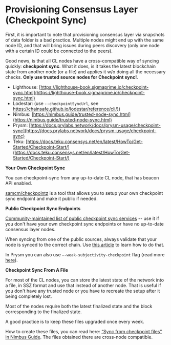 # Provisioning Consensus Layer (Checkpoint Sync)

First, it is important to note that provisioning consensus layer via snapshots
of data folder is a bad practice. Multiple nodes might end up with the same
node ID, and that will bring issues during peers discovery (only one node with
a certain ID could be connected to the peers).

Good news, is that all CL nodes have a cross-compatible way of syncing quickly:
**checkpoint sync**. What it does, is it takes the latest blockchain state from
another node (or a file) and applies it w/o doing all the necessary checks.
**Only use trusted source nodes for Checkpoint sync!**.

* Lighthouse: [https://lighthouse-book.sigmaprime.io/checkpoint-sync.html](https://lighthouse-book.sigmaprime.io/checkpoint-sync.html)
* Lodestar: (use `--checkpointSyncUrl`, see [https://chainsafe.github.io/lodestar/reference/cli/)](https://chainsafe.github.io/lodestar/reference/cli/))
* Nimbus: [https://nimbus.guide/trusted-node-sync.html](https://nimbus.guide/trusted-node-sync.html)
* Prysm: [https://docs.prylabs.network/docs/prysm-usage/checkpoint-sync](https://docs.prylabs.network/docs/prysm-usage/checkpoint-sync)
* Teku: [https://docs.teku.consensys.net/en/latest/HowTo/Get-Started/Checkpoint-Start/](https://docs.teku.consensys.net/en/latest/HowTo/Get-Started/Checkpoint-Start/)


**Your Own Checkpoint Sync**

You can checkpoint-sync from any up-to-date CL node, that has beacon API enabled.

[samcm/checkpointz](https://github.com/samcm/checkpointz) is a tool that allows you to setup your own checkpoint sync endpoint and make it public if needed.

**Public Checkpoint Sync Endpoints**

[Community-maintained list of public checkpoint sync services](https://eth-clients.github.io/checkpoint-sync-endpoints/) -- use it if you don't have your own checkpoint sync endpoints or have no up-to-date consensus layer nodes.

When syncing from one of the public sources, always validate that your node is synced to the correct chain. Use [this article](https://notes.ethereum.org/@launchpad/checkpoint-sync#Step-4) to learn how to do that.

In Prysm you can also use `—-weak-subjectivity-checkpoint` flag (read more [here](https://docs.prylabs.network/docs/prysm-usage/parameters)).

**Checkpoint Sync From A File**

For most of the CL nodes, you can store the latest state of the network into
a file, in SSZ format and use that instead of another node. That is useful if
you don't have any trusted node or you have to recreate the setup after it
being completely lost.

Most of the nodes require both the latest finalized state and the block corresponding to the finalized state.

A good practice is to keep these files upgraded once every week.

How to create these files, you can read here: [“Sync from checkpoint files” in Nimbus Guide](https://nimbus.guide/trusted-node-sync.html#sync-from-checkpoint-files). The files obtained there are cross-node compatible.

